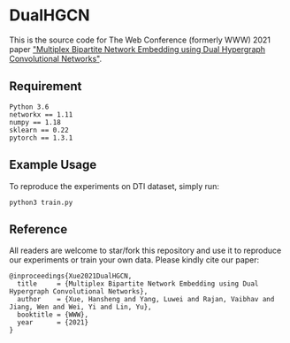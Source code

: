 # DualHGCN

This is the source code for The Web Conference (formerly WWW) 2021 paper ["Multiplex Bipartite Network Embedding using Dual Hypergraph Convolutional Networks"]().


## Requirement
```
Python 3.6
networkx == 1.11
numpy == 1.18
sklearn == 0.22
pytorch == 1.3.1
```

## Example Usage
To reproduce the experiments on DTI dataset, simply run:
```
python3 train.py
```

## Reference
All readers are welcome to star/fork this repository and use it to reproduce our experiments or train your own data. Please kindly cite our paper:
```
@inproceedings{Xue2021DualHGCN,
  title     = {Multiplex Bipartite Network Embedding using Dual Hypergraph Convolutional Networks},
  author    = {Xue, Hansheng and Yang, Luwei and Rajan, Vaibhav and Jiang, Wen and Wei, Yi and Lin, Yu},
  booktitle = {WWW},
  year      = {2021}
}
```